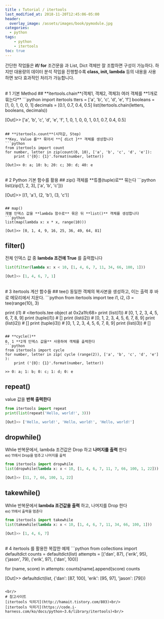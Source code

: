 ```yaml
---
title : Tutorial / itertools
last_modified_at: 2018-11-20T12:45:06-05:00
header:
  overlay_image: /assets/images/book/pymodule.jpg
categories:
  - python
tags: 
    - python
    - itertools
toc: true 
---
```


간단한 작업들은 **if/ for** 조건문을 과 List, Dict 객체만 잘 조합하면 구성이 가능하다. 하지만 대용량의 데이터 분석 작업을 진행할수록 **class, __init__, lambda** 등의 내용을 사용하면 보다 효과적인 처리가 가능합니다.

<br/>
# 1 기본 Method
## **itertools.chain**(객체1, 객체2, 객체3)
여러 객체를 **1개로 묶는다**
```python
import itertools
tters    = ['a', 'b', 'c', 'd', 'e', 'f']
booleans = [1, 0, 1, 0, 0, 1]
decimals = [0.1, 0.7, 0.4, 0.5]
list(itertools.chain(letters, booleans, decimals))

[Out]>> ['a', 'b', 'c', 'd', 'e', 'f', 1, 0, 1, 0, 0, 1, 0.1, 0.7, 0.4, 0.5]
```

## **itertools.count**(시작값, Step)
**Key, Value 를** 묶어서 **{ dict }** 객체를 생성합니다
```python
from itertools import count
for number, letter in zip(count(0, 10), ['a', 'b', 'c', 'd', 'e']):
    print ('{0}: {1}'.format(number, letter))

[Out]>> 0: a; 10: b; 20: c; 30: d; 40: e
```

<br/>
# 2 Python 기본 함수를 활용
## zip()
객체를 **튜플(tuple)로** 묶는다 
```python
list(zip([1, 2, 3], ['a', 'b', 'c']))

[Out]>> [(1, 'a'), (2, 'b'), (3, 'c')]
```

## map()
개별 인덱스 값을 **lambda 함수로** 묶은 뒤 **list()** 객체를 생성합니다 
```python
list(map(lambda x: x * x, range(10)))

[Out]>> [0, 1, 4, 9, 16, 25, 36, 49, 64, 81]
```

## filter()
전체 인덱스 값 중 **lambda 조건에 True** 를 출력합니다
```python
list(filter(lambda x: x < 10, [1, 4, 6, 7, 11, 34, 66, 100, 1]))

[Out]>> [1, 4, 6, 7, 1]
```

<br/>
# 3 itertools 계산 함수들 
## tee()
동일한 객체의 복사본을 생성하고, 이는 출력 후 바로 메모리에서 지운다.
```python
from itertools import tee
i1, i2, i3 = tee(range(10), 3)

print (i1)        # <itertools.tee object at 0x2a1fc68>
print (list(i1))  # [0, 1, 2, 3, 4, 5, 6, 7, 8, 9]
print (tuple(i1)) # []
print (list(i2))  # [0, 1, 2, 3, 4, 5, 6, 7, 8, 9]
print (list(i2))  # []
print (tuple(i3)) # [0, 1, 2, 3, 4, 5, 6, 7, 8, 9]
print (list(i3))  # []
```

## **cycle()**
0, 1 **2개 인덱스 값을** 사용하여 객체를 출력한다
```python
from itertools import cycle
for number, letter in zip( cycle (range(2)), ['a', 'b', 'c', 'd', 'e'] ):
    print ('{0}: {1}'.format(number, letter))

>> 0: a; 1: b; 0: c; 1: d; 0: e
```

## **repeat()**
value 값을 **반복 출력한다**
```python
from itertools import repeat
print(list(repeat('Hello, world!', 3)))

[Out]>> ['Hello, world!', 'Hello, world!', 'Hello, world!']
```

## **dropwhile()**
Whlie 반복문에서, lambda 조건값은 Drop 하고 **나머지를 출력** 한다<br/>
<small>ex) 11에서 Drop을 멈추고 나머지를 출력</small>
```python
from itertools import dropwhile
list(dropwhile(lambda x: x < 10, [1, 4, 6, 7, 11, 7, 66, 100, 1, 22]))

[Out]>> [11, 7, 66, 100, 1, 22]
```

## **takewhile()**
Whlie 반복문에서 **lambda 조건값을 출력** 하고, 나머지를 Drop 한다<br/>
<small>ex) 11에서 출력을 멈춘다</small>
```python
from itertools import takewhile
list(takewhile(lambda x: x < 10, [1, 4, 6, 7, 11, 34, 66, 100, 1]))

[Out]>> [1, 4, 6, 7]
```

<br/>
# 4 itertools 를 활용한 복잡한 예제  
```python
from collections import defaultdict
counts   = defaultdict(list)
attempts = [('dan', 87), ('erik', 95), 
    ('jason', 79), ('erik', 97), ('dan', 100)]

for (name, score) in attempts:
    counts[name].append(score)
counts

[Out]>> defaultdict(list, {'dan': [87, 100], 'erik': [95, 97], 'jason': [79]})
```

<br/>
# 참고사이트
[itertools 익히기](http://hamait.tistory.com/803)<br/>
[itertools 익히기](https://code.i-harness.com/ko/docs/python~3.6/library/itertools)<br/>